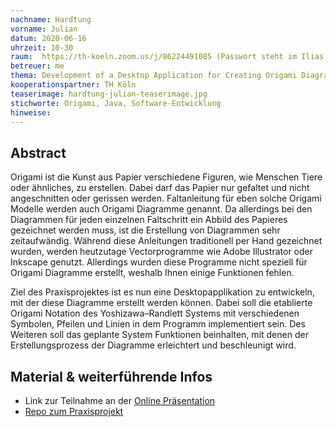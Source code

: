 ```yaml
---
nachname: Hardtung
vorname: Julian
datum: 2020-06-16
uhrzeit: 10-30
raum:  https://th-koeln.zoom.us/j/86224491085 (Passwort steht im Ilias) Präsentation
betreuer: me
thema: Development of a Desktop Application for Creating Origami Diagrams
kooperationspartner: TH Köln
teaserimage: hardtung-julian-teaserimage.jpg
stichworte: Origami, Java, Software-Entwicklung
hinweise:
---
```


## Abstract

Origami ist die Kunst aus Papier verschiedene Figuren, wie Menschen Tiere oder ähnliches, zu erstellen. Dabei darf das Papier nur gefaltet und nicht angeschnitten oder gerissen werden. Faltanleitung für eben solche Origami Modelle werden auch Origami Diagramme genannt. Da allerdings bei den Diagrammen für jeden einzelnen Faltschritt ein Abbild des Papieres gezeichnet werden muss, ist die Erstellung von Diagrammen sehr zeitaufwändig. Während diese Anleitungen traditionell per Hand gezeichnet wurden, werden heutzutage Vectorprogramme wie Adobe Illustrator oder Inkscape genutzt. Allerdings wurden diese Programme nicht speziell für Origami Diagramme erstellt, weshalb Ihnen einige Funktionen fehlen.

Ziel des Praxisprojektes ist es nun eine Desktopapplikation zu entwickeln, mit der diese Diagramme erstellt werden können. Dabei soll die etablierte Origami Notation des Yoshizawa–Randlett Systems mit verschiedenen Symbolen, Pfeilen und Linien in dem Programm implementiert sein. Des Weiteren soll das geplante System Funktionen beinhalten, mit denen der Erstellungsprozess der Diagramme erleichtert und beschleunigt wird.

## Material & weiterführende Infos
- Link zur Teilnahme an der [Online Präsentation](/mi-bachelor-praxisprojektseminar/lehrveranstaltungen/mediengestuetzte-prasentation-input/)
- [Repo zum Praxisprojekt](https://github.com/JuHardtung/Hardtung_PP_WiSe1920)